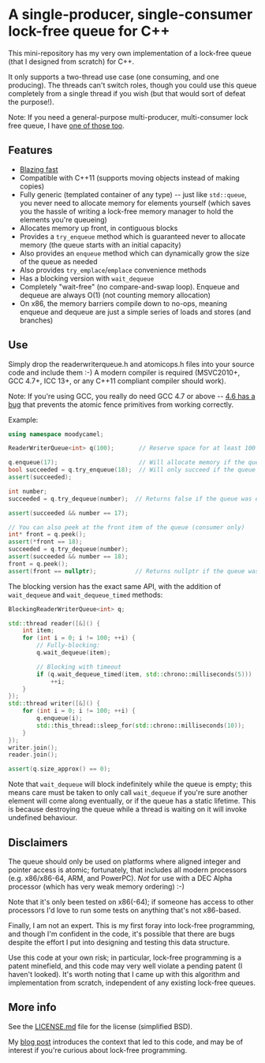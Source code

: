 # A single-producer, single-consumer lock-free queue for C++

This mini-repository has my very own implementation of a lock-free queue (that I designed from scratch) for C++.

It only supports a two-thread use case (one consuming, and one producing). The threads can't switch roles, though
you could use this queue completely from a single thread if you wish (but that would sort of defeat the purpose!).

Note: If you need a general-purpose multi-producer, multi-consumer lock free queue, I have [one of those too][mpmc].

## Features

-   [Blazing fast][benchmarks]
-   Compatible with C++11 (supports moving objects instead of making copies)
-   Fully generic (templated container of any type) -- just like `std::queue`, you never need to allocate memory for elements yourself
  (which saves you the hassle of writing a lock-free memory manager to hold the elements you're queueing)
-   Allocates memory up front, in contiguous blocks
-   Provides a `try_enqueue` method which is guaranteed never to allocate memory (the queue starts with an initial capacity)
-   Also provides an `enqueue` method which can dynamically grow the size of the queue as needed
-   Also provides `try_emplace`/`emplace` convenience methods
-   Has a blocking version with `wait_dequeue`
-   Completely "wait-free" (no compare-and-swap loop). Enqueue and dequeue are always O(1) (not counting memory allocation)
-   On x86, the memory barriers compile down to no-ops, meaning enqueue and dequeue are just a simple series of loads and stores (and branches)

## Use

Simply drop the readerwriterqueue.h and atomicops.h files into your source code and include them :-)
A modern compiler is required (MSVC2010+, GCC 4.7+, ICC 13+, or any C++11 compliant compiler should work).

Note: If you're using GCC, you really do need GCC 4.7 or above -- [4.6 has a bug][gcc46bug] that prevents the atomic fence primitives
from working correctly.

Example:

```cpp
using namespace moodycamel;

ReaderWriterQueue<int> q(100);       // Reserve space for at least 100 elements up front

q.enqueue(17);                       // Will allocate memory if the queue is full
bool succeeded = q.try_enqueue(18);  // Will only succeed if the queue has an empty slot (never allocates)
assert(succeeded);

int number;
succeeded = q.try_dequeue(number);  // Returns false if the queue was empty

assert(succeeded && number == 17);

// You can also peek at the front item of the queue (consumer only)
int* front = q.peek();
assert(*front == 18);
succeeded = q.try_dequeue(number);
assert(succeeded && number == 18);
front = q.peek(); 
assert(front == nullptr);           // Returns nullptr if the queue was empty
```

The blocking version has the exact same API, with the addition of `wait_dequeue` and
`wait_dequeue_timed` methods:

```cpp
BlockingReaderWriterQueue<int> q;

std::thread reader([&]() {
    int item;
    for (int i = 0; i != 100; ++i) {
        // Fully-blocking:
        q.wait_dequeue(item);

        // Blocking with timeout
        if (q.wait_dequeue_timed(item, std::chrono::milliseconds(5)))
            ++i;
    }
});
std::thread writer([&]() {
    for (int i = 0; i != 100; ++i) {
        q.enqueue(i);
        std::this_thread::sleep_for(std::chrono::milliseconds(10));
    }
});
writer.join();
reader.join();

assert(q.size_approx() == 0);
```
    
Note that `wait_dequeue` will block indefinitely while the queue is empty; this
means care must be taken to only call `wait_dequeue` if you're sure another element
will come along eventually, or if the queue has a static lifetime. This is because
destroying the queue while a thread is waiting on it will invoke undefined behaviour.

## Disclaimers

The queue should only be used on platforms where aligned integer and pointer access is atomic; fortunately, that
includes all modern processors (e.g. x86/x86-64, ARM, and PowerPC). *Not* for use with a DEC Alpha processor (which has very weak memory ordering) :-)

Note that it's only been tested on x86(-64); if someone has access to other processors I'd love to run some tests on
anything that's not x86-based.

Finally, I am not an expert. This is my first foray into lock-free programming, and though I'm confident in the code,
it's possible that there are bugs despite the effort I put into designing and testing this data structure.

Use this code at your own risk; in particular, lock-free programming is a patent minefield, and this code may very
well violate a pending patent (I haven't looked). It's worth noting that I came up with this algorithm and
implementation from scratch, independent of any existing lock-free queues.

## More info

See the [LICENSE.md][license] file for the license (simplified BSD).

My [blog post][blog] introduces the context that led to this code, and may be of interest if you're curious
about lock-free programming.

[blog]: http://moodycamel.com/blog/2013/a-fast-lock-free-queue-for-c++
[license]: LICENSE.md
[benchmarks]: http://moodycamel.com/blog/2013/a-fast-lock-free-queue-for-c++#benchmarks
[gcc46bug]: http://stackoverflow.com/questions/16429669/stdatomic-thread-fence-has-undefined-reference
[mpmc]: https://github.com/cameron314/concurrentqueue
